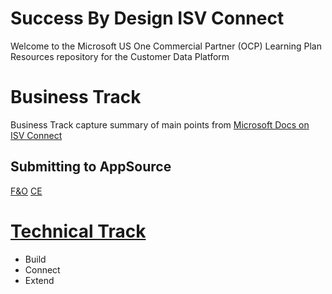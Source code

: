 # Success By Design ISV Connect

Welcome to the Microsoft US One Commercial Partner (OCP) Learning Plan Resources repository for the Customer Data Platform

# Business Track

Business Track capture summary of main points from [Microsoft Docs on ISV Connect](https://docs.microsoft.com/en-us/azure/marketplace/business-applications-isv-program)

## Submitting to AppSource
[F&O](https://docs.microsoft.com/en-us/dynamics365/fin-ops-core/dev-itpro/lcs-solutions/lcs-solutions-app-source)
[CE](https://docs.microsoft.com/en-us/powerapps/developer/data-platform/publish-app-appsource)

# [Technical Track](https://partner.microsoft.com/en-us/solutions/business-applications/isv-build)
- Build
- Connect
- Extend
